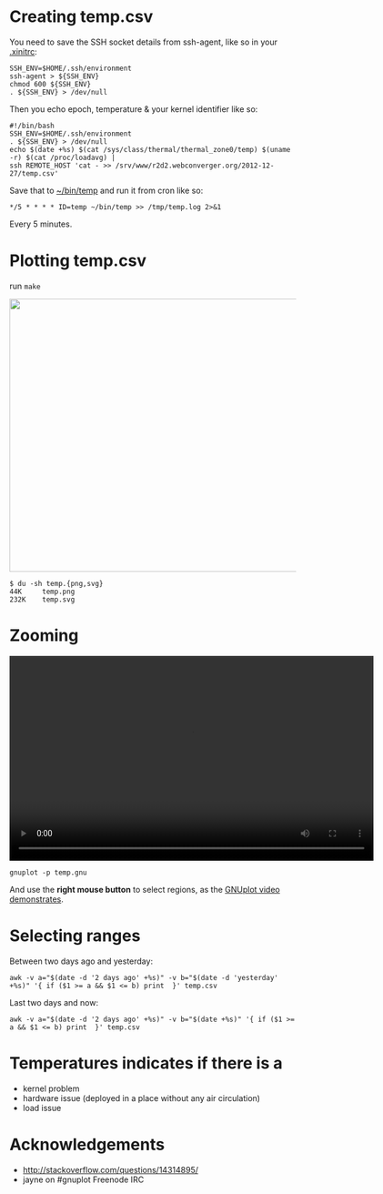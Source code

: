 # Creating temp.csv

You need to save the SSH socket details from ssh-agent, like so in your [.xinitrc](https://github.com/kaihendry/Kai-s--HOME/blob/master/.xinitrc):

	SSH_ENV=$HOME/.ssh/environment
	ssh-agent > ${SSH_ENV}
	chmod 600 ${SSH_ENV}
	. ${SSH_ENV} > /dev/null

Then you echo epoch, temperature & your kernel identifier like so:

	#!/bin/bash
	SSH_ENV=$HOME/.ssh/environment
	. ${SSH_ENV} > /dev/null
	echo $(date +%s) $(cat /sys/class/thermal/thermal_zone0/temp) $(uname -r) $(cat /proc/loadavg) |
	ssh REMOTE_HOST 'cat - >> /srv/www/r2d2.webconverger.org/2012-12-27/temp.csv'

Save that to [~/bin/temp](https://github.com/kaihendry/Kai-s--HOME/blob/master/bin/temp) and run it from cron like so:

	*/5 * * * * ID=temp ~/bin/temp >> /tmp/temp.log 2>&1

Every 5 minutes.

# Plotting temp.csv

run `make`

<img width=640 height=480 src=http://r2d2.webconverger.org/2012-12-27/temp.png>

	$ du -sh temp.{png,svg}
	44K     temp.png
	232K    temp.svg

# Zooming

<video controls width=640 height=360>
<source src=http://r2d2.webconverger.org/2013-01-19/gnuplot-zoom.webm type=video/webm>
<source src=http://r2d2.webconverger.org/2013-01-19/gnuplot-zoom.mp4 type=video/mp4>
</video>

	gnuplot -p temp.gnu

And use the **right mouse button** to select regions, as the [GNUplot video demonstrates](http://r2d2.webconverger.org/2013-01-19/gnuplot-zoom.html).

# Selecting ranges

Between two days ago and yesterday:

	awk -v a="$(date -d '2 days ago' +%s)" -v b="$(date -d 'yesterday' +%s)" '{ if ($1 >= a && $1 <= b) print  }' temp.csv

Last two days and now:

	awk -v a="$(date -d '2 days ago' +%s)" -v b="$(date +%s)" '{ if ($1 >= a && $1 <= b) print  }' temp.csv

# Temperatures indicates if there is a

* kernel problem
* hardware issue (deployed in a place without any air circulation)
* load issue

# Acknowledgements

* http://stackoverflow.com/questions/14314895/
* jayne on #gnuplot Freenode IRC
